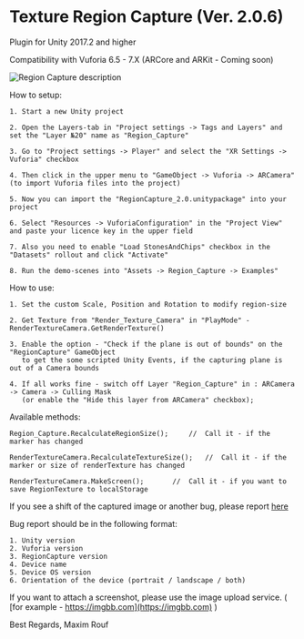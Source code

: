 # Texture Region Capture (Ver. 2.0.6)
Plugin for Unity 2017.2 and higher

Compatibility with Vuforia 6.5 - 7.X
 (ARCore and ARKit - Coming soon)

![Region Capture description](https://raw.githubusercontent.com/maximrouf/RegionCapture/master/Images/RegionCapture.jpg)

How to setup:

	1. Start a new Unity project

	2. Open the Layers-tab in "Project settings -> Tags and Layers" and set the "Layer №20" name as "Region_Capture" 

	3. Go to "Project settings -> Player" and select the "XR Settings -> Vuforia" checkbox

	4. Then click in the upper menu to "GameObject -> Vuforia -> ARCamera" (to import Vuforia files into the project)

	5. Now you can import the "RegionCapture_2.0.unitypackage" into your project

	6. Select "Resources -> VuforiaConfiguration" in the "Project View" and paste your licence key in the upper field

	7. Also you need to enable "Load StonesAndChips" checkbox in the "Datasets" rollout and click "Activate"

	8. Run the demo-scenes into "Assets -> Region_Capture -> Examples"


How to use:

	1. Set the custom Scale, Position and Rotation to modify region-size
	
	2. Get Texture from "Render_Texture_Camera" in "PlayMode" - RenderTextureCamera.GetRenderTexture()

	3. Enable the option - "Check if the plane is out of bounds" on the "RegionCapture" GameObject 
	   to get the some scripted Unity Events, if the capturing plane is out of a Camera bounds

	4. If all works fine - switch off Layer "Region_Capture" in : ARCamera -> Camera -> Culling Mask 
	   (or enable the "Hide this layer from ARCamera" checkbox);

       	
Available methods:

	Region_Capture.RecalculateRegionSize();		//  Call it - if the marker has changed

	RenderTextureCamera.RecalculateTextureSize();	//  Call it - if the marker or size of renderTexture has changed

	RenderTextureCamera.MakeScreen();		//  Call it - if you want to save RegionTexture to localStorage


       	
If you see a shift of the captured image or another bug, please report [here](https://developer.vuforia.com/forum/unity-extension-technical-discussion/region-capture-0)

Bug report should be in the following format:

	1. Unity version
	2. Vuforia version
	3. RegionCapture version
	4. Device name
	5. Device OS version
	6. Orientation of the device (portrait / landscape / both)

If you want to attach a screenshot, please use the image upload service.  ( [for example - https://imgbb.com](https://imgbb.com) )
  
  
  Best Regards, Maxim Rouf
